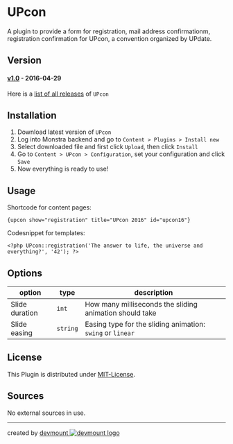 UPcon
=====

A plugin to provide a form for registration, mail address confirmationm, registration confirmation for UPcon, a convention organized by UPdate.

## Version
#### [**v1.0**](https://github.com/devmount-monstra/upcon/releases/tag/v1.0) - 2016-04-29

Here is a [list of all releases](https://github.com/devmount-monstra/upcon/releases) of `UPcon`

## Installation
1. Download latest version of `UPcon`
2. Log into Monstra backend and go to `Content > Plugins > Install new`
3. Select downloaded file and first click `Upload`, then click `Install`
5. Go to `Content > UPcon > Configuration`, set your configuration and click `Save`
6. Now everything is ready to use!

## Usage
Shortcode for content pages:

    {upcon show="registration" title="UPcon 2016" id="upcon16"}

Codesnippet for templates:

    <?php UPcon::registration('The answer to life, the universe and everything?', '42'); ?>

## Options
| option         | type     | description                                                 |
|----------------|----------|-------------------------------------------------------------|
| Slide duration | `int`    | How many milliseconds the sliding animation should take     |
| Slide easing   | `string` | Easing type for the sliding animation: `swing` or `linear`  |

## License
This Plugin is distributed under [MIT-License](http://opensource.org/licenses/mit-license.html).

## Sources
No external sources in use.

---
created by [devmount ![devmount logo](http://media.devmount.de/devmount_small_dark.png)](http://devmount.de)